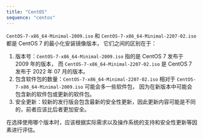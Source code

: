 ```yaml
---
title: "CentOS"
sequence: "centos"
---
```


`CentOS-7-x86_64-Minimal-2009.iso` 和 `CentOS-7-x86_64-Minimal-2207-02.iso` 都是 CentOS 7 的最小化安装镜像版本，
它们之间的区别在于：

1. 版本号：`CentOS-7-x86_64-Minimal-2009.iso` 指的是 CentOS 7 发布于 2009 年的版本，
   而 `CentOS-7-x86_64-Minimal-2207-02.iso` 是 CentOS 7 发布于 2022 年 07 月的版本。
2. 包含软件包的数量：`CentOS-7-x86_64-Minimal-2207-02.iso` 相对于 `CentOS-7-x86_64-Minimal-2009.iso` 可能会多一些软件包，
   因为在新版本中可能会包含新的软件包或更新的软件包。
3. 安全更新：较新的发行版会包含最新的安全性更新，因此更新内容可能是不同的，前者应该比后者更加安全。

在选择使用哪个版本时，应该根据实际需求以及操作系统的支持和安全性更新等因素进行评估。
